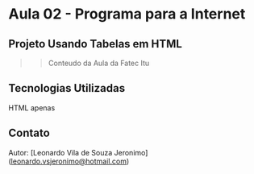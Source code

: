 # Aula 02 - Programa para a Internet
## Projeto Usando Tabelas em HTML
>> Conteudo da Aula da Fatec Itu

## Tecnologias Utilizadas
HTML apenas

## Contato 
Autor: [Leonardo Vila de Souza Jeronimo] (leonardo.vsjeronimo@hotmail.com)